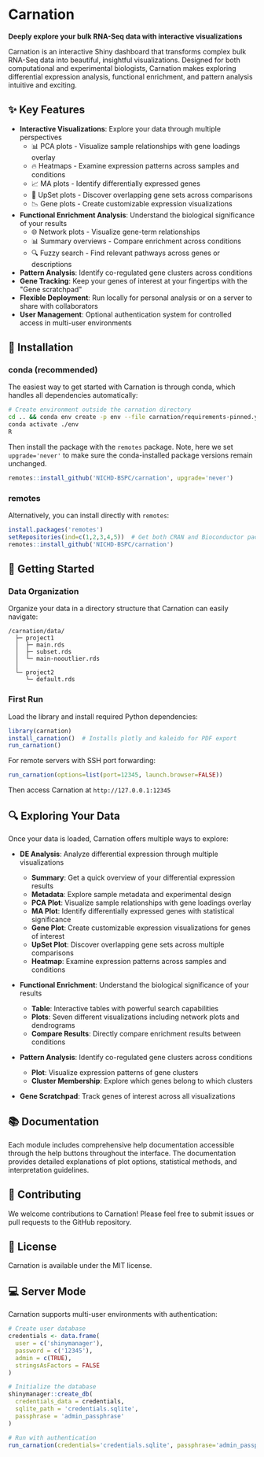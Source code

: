 # Carnation

**Deeply explore your bulk RNA-Seq data with interactive visualizations**

Carnation is an interactive Shiny dashboard that transforms complex bulk RNA-Seq data into beautiful, insightful visualizations. Designed for both computational and experimental biologists, Carnation makes exploring differential expression analysis, functional enrichment, and pattern analysis intuitive and exciting.

## ✨ Key Features

- **Interactive Visualizations**: Explore your data through multiple perspectives
  - 📊 PCA plots - Visualize sample relationships with gene loadings overlay
  - 🔥 Heatmaps - Examine expression patterns across samples and conditions
  - 📈 MA plots - Identify differentially expressed genes
  - 🧩 UpSet plots - Discover overlapping gene sets across comparisons
  - 📉 Gene plots - Create customizable expression visualizations
- **Functional Enrichment Analysis**: Understand the biological significance of your results
  - 🌐 Network plots - Visualize gene-term relationships
  - 📊 Summary overviews - Compare enrichment across conditions
  - 🔍 Fuzzy search - Find relevant pathways across genes or descriptions
- **Pattern Analysis**: Identify co-regulated gene clusters across conditions
- **Gene Tracking**: Keep your genes of interest at your fingertips with the "Gene scratchpad"
- **Flexible Deployment**: Run locally for personal analysis or on a server to share with collaborators
- **User Management**: Optional authentication system for controlled access in multi-user environments

## 🚀 Installation

### conda (recommended)

The easiest way to get started with Carnation is through conda, which handles all dependencies automatically:

```bash
# Create environment outside the carnation directory
cd .. && conda env create -p env --file carnation/requirements-pinned.yaml
conda activate ./env
R
```

Then install the package with the `remotes` package. Note, here we set `upgrade='never'`
to make sure the conda-installed package versions remain unchanged.

```r
remotes::install_github('NICHD-BSPC/carnation', upgrade='never')
```

### remotes

Alternatively, you can install directly with `remotes`:

```r
install.packages('remotes')
setRepositories(ind=c(1,2,3,4,5))  # Get both CRAN and Bioconductor packages
remotes::install_github('NICHD-BSPC/carnation')
```

## 🏁 Getting Started

### Data Organization

Organize your data in a directory structure that Carnation can easily navigate:

```
/carnation/data/
  ├─ project1
  │  ├─ main.rds
  │  ├─ subset.rds
  │  └─ main-nooutlier.rds
  │
  └─ project2
     └─ default.rds
```

### First Run

Load the library and install required Python dependencies:

```r
library(carnation)
install_carnation()  # Installs plotly and kaleido for PDF export
run_carnation()
```

For remote servers with SSH port forwarding:

```r
run_carnation(options=list(port=12345, launch.browser=FALSE))
```

Then access Carnation at `http://127.0.0.1:12345`

## 🔍 Exploring Your Data

Once your data is loaded, Carnation offers multiple ways to explore:

- **DE Analysis**: Analyze differential expression through multiple visualizations
  - **Summary**: Get a quick overview of your differential expression results
  - **Metadata**: Explore sample metadata and experimental design
  - **PCA Plot**: Visualize sample relationships with gene loadings overlay
  - **MA Plot**: Identify differentially expressed genes with statistical significance
  - **Gene Plot**: Create customizable expression visualizations for genes of interest
  - **UpSet Plot**: Discover overlapping gene sets across multiple comparisons
  - **Heatmap**: Examine expression patterns across samples and conditions

- **Functional Enrichment**: Understand the biological significance of your results
  - **Table**: Interactive tables with powerful search capabilities
  - **Plots**: Seven different visualizations including network plots and dendrograms
  - **Compare Results**: Directly compare enrichment results between conditions

- **Pattern Analysis**: Identify co-regulated gene clusters across conditions
  - **Plot**: Visualize expression patterns of gene clusters
  - **Cluster Membership**: Explore which genes belong to which clusters

- **Gene Scratchpad**: Track genes of interest across all visualizations

## 📚 Documentation

Each module includes comprehensive help documentation accessible through the help buttons throughout the interface. The documentation provides detailed explanations of plot options, statistical methods, and interpretation guidelines.

## 🤝 Contributing

We welcome contributions to Carnation! Please feel free to submit issues or pull requests to the GitHub repository.

## 📄 License

Carnation is available under the MIT license.

## 💻 Server Mode

Carnation supports multi-user environments with authentication:

```r
# Create user database
credentials <- data.frame(
  user = c('shinymanager'),
  password = c('12345'),
  admin = c(TRUE),
  stringsAsFactors = FALSE
)

# Initialize the database
shinymanager::create_db(
  credentials_data = credentials,
  sqlite_path = 'credentials.sqlite',
  passphrase = 'admin_passphrase'
)

# Run with authentication
run_carnation(credentials='credentials.sqlite', passphrase='admin_passphrase')
```
